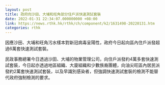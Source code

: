 ```yaml
---
layout: post
title: 政府向沙田、大埔和旺角部分住戶派快速測試套裝
date: 2022-01-31 22:34:07.000000000 +08:00
link: https://news.rthk.hk/rthk/ch/component/k2/1631498-20220131.htm
categories: rthk
---
```


因應沙田、大埔和旺角污水樣本對新冠病毒呈陽性，政府今日起向區內住戶派發超過6萬套快速測試套裝。

民政事務總署今日透過沙田、大埔的物業管理公司，向住戶派發約4萬多套快速測試套裝，今日起亦透過地區組織、大廈組織和少數族裔團體，向油尖旺區內居民派發約2萬套快速測試套裝，以及早識別感染者，但強調快速測試套裝的檢測不能替代政府強制檢測的要求。
